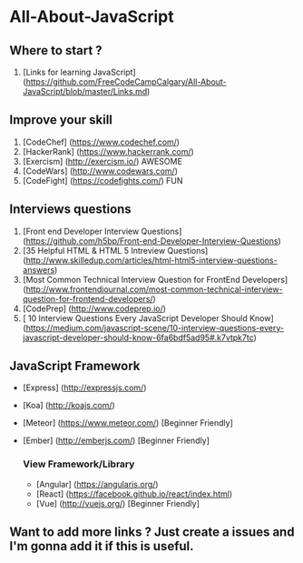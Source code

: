 # All-About-JavaScript

## Where to start ?

1. [Links for learning JavaScript] (https://github.com/FreeCodeCampCalgary/All-About-JavaScript/blob/master/Links.md)

## Improve your skill

1. [CodeChef] (https://www.codechef.com/)
2. [HackerRank] (https://www.hackerrank.com/)
3. [Exercism] (http://exercism.io/) AWESOME
4. [CodeWars] (http://www.codewars.com/)
5. [CodeFight] (https://codefights.com/) FUN

## Interviews questions

1. [Front end Developer Interview Questions] (https://github.com/h5bp/Front-end-Developer-Interview-Questions)
2. [35 Helpful HTML & HTML 5 Intreview Questions] (http://www.skilledup.com/articles/html-html5-interview-questions-answers)
3. [Most Common Technical Interview Question for FrontEnd Developers] (http://www.frontendjournal.com/most-common-technical-interview-question-for-frontend-developers/)
4. [CodePrep] (http://www.codeprep.io/)
5. [
10 Interview Questions
Every JavaScript Developer Should Know] (https://medium.com/javascript-scene/10-interview-questions-every-javascript-developer-should-know-6fa6bdf5ad95#.k7vtpk7tc)

## JavaScript Framework

- [Express] (http://expressjs.com/)
- [Koa] (http://koajs.com/)
- [Meteor] (https://www.meteor.com/) [Beginner Friendly]
- [Ember] (http://emberjs.com/) [Beginner Friendly]

  ### View Framework/Library
    - [Angular] (https://angularjs.org/)
    - [React] (https://facebook.github.io/react/index.html)
    - [Vue] (http://vuejs.org/) [Beginner Friendly]

## Want to add more links ? Just create a issues and I'm gonna add it if this is useful.
